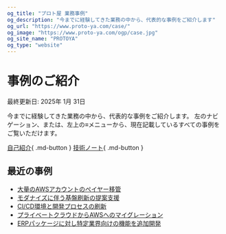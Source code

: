 ```yaml
---
og_title: "プロト屋 業務事例"
og_description: "今までに経験してきた業務の中から、代表的な事例をご紹介します"
og_url: "https://www.proto-ya.com/case/"
og_image: "https://www.proto-ya.com/ogp/case.jpg"
og_site_name: "PROTOYA"
og_type: "website"
---
```

# 事例のご紹介
<p class="update-date">最終更新日: 2025年 1月 31日</p>

今までに経験してきた業務の中から、代表的な事例をご紹介します。
左のナビゲーション、または、左上の≡メニューから、現在記載しているすべての事例をご覧いただけます。

[自己紹介](../about.md){ .md-button }
[技術ノート](../tech-notes/index.md){ .md-button }

## 最近の事例

- [大量のAWSアカウントのぺイヤー移管](aws-account-migration.md)
- [モダナイズに伴う基盤刷新の提案支援](modernization-proposal.md)
- [CI/CD環境と開発プロセスの刷新](cicd-replace.md)
- [プライベートクラウドからAWSへのマイグレーション](private-cloud-to-aws-migration.md)
- [ERPパッケージに対し特定業界向けの機能を追加開発](erp-package-development.md)
